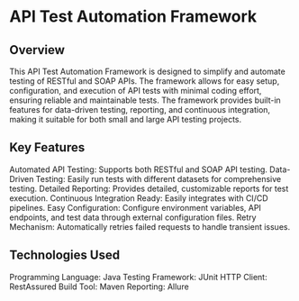 # API Test Automation Framework
## Overview
This API Test Automation Framework is designed to simplify and automate testing of RESTful and SOAP APIs. The framework allows for easy setup, configuration, and execution of API tests with minimal coding effort, ensuring reliable and maintainable tests. The framework provides built-in features for data-driven testing, reporting, and continuous integration, making it suitable for both small and large API testing projects.

## Key Features
Automated API Testing: Supports both RESTful and SOAP API testing.
Data-Driven Testing: Easily run tests with different datasets for comprehensive testing.
Detailed Reporting: Provides detailed, customizable reports for test execution.
Continuous Integration Ready: Easily integrates with CI/CD pipelines.
Easy Configuration: Configure environment variables, API endpoints, and test data through external configuration files.
Retry Mechanism: Automatically retries failed requests to handle transient issues.

## Technologies Used
Programming Language: Java
Testing Framework: JUnit
HTTP Client: RestAssured
Build Tool: Maven
Reporting: Allure